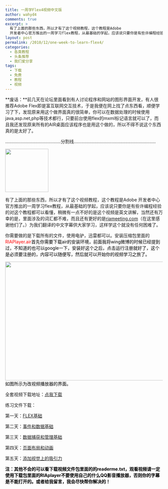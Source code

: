 ```yaml
---
title: 一周学Flex4视频中文版
author: wahyd4
comments: true
excerpt: >
  有了上面的那些东西，所以才有了这个视频教程，这个教程是Adobe
  开发者中心官方推出的一周学习flex教程，从最基础的学起，应该说只要你是有些许编程经验的对这个教程都可以看懂，
layout: post
permalink: /2010/12/one-week-to-learn-flex4/
categories:
  - 各类教程
  - 头条推荐
  - 我们爱分享
tags:
  - 下载
  - 免费
  - 教程
  - 视频
---
```

**废话：**前几天在论坛里面看到有人讨论程序和网站的图形界面开发，有人很推荐Adobe Flex即是富互联网交互技术，于是我便在网上找了点东西看，顺便学习了下，发现原来用这个做界面真的很简单，你可以在数据处理的时候使用java,asp.net,php等技术都行，只要前台使用flex的mxml标记语言就可以了，而且我还发现原来所有的AIR桌面应该程序也是用这个做的，所以不得不说这个东西真的是太好了。

……………………………………..分割线………………………………………………………..

[<img class="aligncenter size-full wp-image-1075" title="12-13-2_conew1" src="/images/2010/12/12-13-2_conew1.jpg" alt="" width="138" height="138" />][1]

有了上面的那些东西，所以才有了这个视频教程，这个教程是Adobe 开发者中心官方推出的一周学习flex教程，从最基础的学起，应该说只要你是有些许编程经验的对这个教程都可以看懂，稍微有一点不好的是这个视频是英文讲解，当然还有万幸的是，里面涉及的词汇都不难，而且还有更好的是<a href="http://www.riameeting.com" target="_blank">riameeting.com</a>（在这里感谢他们了。）为我们翻译的中文字幕供大家学习，这样学这个就没有任何困难了。

你需要做的是下载所有的文件，使用电驴，迅雷都可以。安装压缩包里面的<span style="color: #ff0000;">RIAPlayer.ai</span><span style="color: #ff0000;"><span style="color: #333333;"><span style="color: #ff0000;">r</span><span style="color: #000000;">首先你需要下载air的安装环境，前面我将wing微博的时候已经提到过，不知道的也可以google一下，安装好这个之后，点击运行注册就好了，这个是必须要注册的，内容可以随便写，然后就可以开始你的视频学习之旅了。</span></span></span>

<span style="color: #ff0000;"><span style="color: #333333;"><span style="color: #000000;"><a href="/images/2010/12/12-13-1_conew1.jpg"><img class="aligncenter size-full wp-image-1074" title="12-13-1_conew1" src="/images/2010/12/12-13-1_conew1.jpg" alt="" width="600" height="379" /></a>如图所示为改视频播放器的界面。</span></span></span>

全套视频下载地址：<a href="ed2k://|file|Flex_in_a_Week[adobe%E5%AE%98%E6%96%B9%E4%B8%AD%E6%96%87%E8%A7%86%E9%A2%91%E6%95%99%E6%9D%90].rar|1343172615|E369572B5C4B853B80C553A820790818|h=MVMSG3RIM7KSFADBWQ4Y4WKJ2SG6R5PU|/" target="_blank">点我下载</a>

练习文件下载：

第一天：<a href="http://download.macromedia.com/pub/developer/flex/videotraining/assets/FiaW_Day1_ProjectArchive.zip" target="_blank">FLEX基础</a>

第二天：<a href="http://download.macromedia.com/pub/developer/flex/videotraining/assets/FiaW_Day2_ProjectArchive.zip" target="_blank">事件和数据基础</a>

第三天：<a href="http://download.macromedia.com/pub/developer/flex/videotraining/assets/FiaW_Day3_ProjectArchive.zip" target="_blank">数据捕获和管理基础</a>

第四天：<a href="http://download.macromedia.com/pub/developer/flex/videotraining/assets/FiaW_Day4_ProjectArchive.zip" target="_blank">页面布局和动画</a>

第五天：<a href="http://download.macromedia.com/pub/developer/flex/videotraining/assets/FiaW_Day5_ProjectArchive.zip" target="_blank">添加视觉上的吸引力</a>

<span style="color: #ff0000;"><span style="color: #333333;"><span style="color: #000000;"><strong>注：其他不会的可以看下载视频文件包里面的的readerme.txt，观看视频请一定使用下载包里面的RIAplayer不要使用自己的什么QQ影音播放器，否则你的字幕是不能打开的。或者给我留言，我会尽快帮你解决的！</strong></span></span></span>

 [1]: /images/2010/12/12-13-2_conew1.jpg
